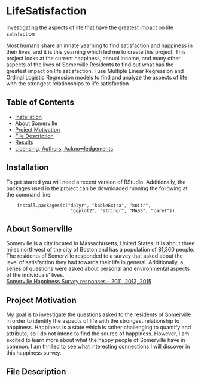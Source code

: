 # LifeSatisfaction
Investigating the aspects of life that have the greatest impact on life satisfaction

Most humans share an innate yearning to find satisfaction and happiness in their lives, and it is this yearning which led me to create this project. This project looks at the current happiness, annual income, and many other aspects of the lives of Somerville Residents to find out what has the greatest impact on life satisfaction. I use Multiple Linear Regression and Ordinal Logistic Regression models to find and analyze the aspects of life with the strongest relationships to life satisfaction. 

## Table of Contents
* [Installation](#Installation)
* [About Somerville](#About)
* [Project Motivation](#motivation)
* [File Description](#description)
* [Results](#Results)
* [Licensing, Authors, Acknowledgements](#licensing)

## Installation
To get started you will need a recent version of RStudio. Additionally, the packages used in the project can be downloaded running the following at the command line:
    
        install.packages(c("dplyr", "kableExtra", "knitr", 
                            "ggplot2", "stringr", "MASS", "caret"))
                            
## About Somerville 
Somerville is a city located in Massachusetts, United States. It is about three miles northwest of the city of Boston and has a population of 81,360 people. The residents of Somerville responded to a survey that asked about  the level of satisfaction they had towards their life in general. Additionally, a series of questions were asked about personal and environmental aspects of the individuals' lives.  
[Somerville Happiness Survey responses - 2011, 2013, 2015](https://catalog.data.gov/dataset/somerville-happiness-survey-responses-2011-2013-2015)  

## Project Motivation
My goal is to investigate the questions asked to the residents of Somerville in order to identify the aspects of life with the strongest relationship to happiness. Happiness is a state which is rather challenging to quantify and attribute, so I do not intend to find the source of happiness. However, I am excited to learn more about what the happy people of Somerville have in common. I am thrilled to see what interesting connections I will discover in this happiness survey.

## File Description
